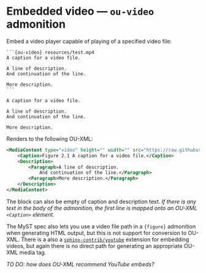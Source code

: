 # Embedded video — `ou-video` admonition

Embed a video player capable of playing of a specified video file:

````text
```{ou-video} resources/test.mp4
A caption for a video file.

A line of description.
And continuation of the line.

More description.
```
````

```{ou-video} resources/test.mp4
A caption for a video file.

A line of description.
And continuation of the line.

More description.
```

Renders to the following OU-XML:

```xml
<MediaContent type="video" height="" width="" src="https://raw.githubusercontent.com/innovationoutside/sphinxcontrib-ou-xml-tags/main/vletmp/ouseful-demo-sphinx_b0_p1_x_media_test.mp4">
    <Caption>Figure 2.1 A caption for a video file.</Caption>
    <Description>
        <Paragraph>A line of description.
            And continuation of the line.</Paragraph>
        <Paragraph>More description.</Paragraph>
    </Description>
</MediaContent>
```

The block can also be empty of caption and description text. *If there is any text in the body of the admonition, the first line is mapped onto an OU-XML `<Caption>` element.*

The MyST spec also lets you use a video file path in a `{figure}` admonition when generating HTML output, but this is not support for conversion to OU-XML. There is a also a [`sphinx-contrib/youtube`](https://github.com/sphinx-contrib/youtube) extension for embedding videos, but again there is no direct path for generating an appropriate OU-XML media tag.

*TO DO: how does OU-XML recommend YouTube embeds?*
